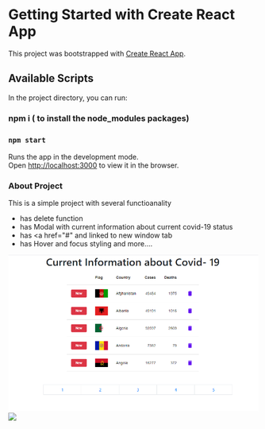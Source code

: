 # Getting Started with Create React App

This project was bootstrapped with [Create React App](https://github.com/facebook/create-react-app).

## Available Scripts

In the project directory, you can run:

### npm i   ( to install the node_modules packages)
### `npm start`

Runs the app in the development mode.\
Open [http://localhost:3000](http://localhost:3000) to view it in the browser.

### About Project
This is a simple project with several functioanality
  - has delete function
  - has Modal with current information about current covid-19 status
  - has <a href="#" and linked to new window tab
  - has Hover and focus styling and more....

<img src="https://github.com/AyeshaAzam/reactApp-withDelete-pagination-function/blob/master/src/images/covid-19.PNG" />
  <img src="https://github.com/AyeshaAzam/TikTok-Clone-With-Firebase-and-React/blob/master/src/images/covid-19-Modal" />
